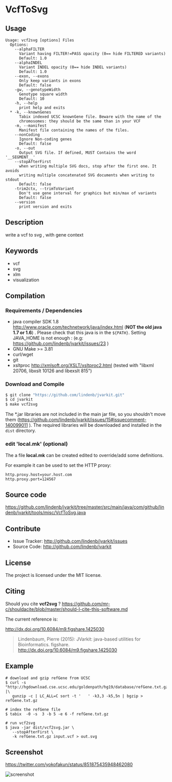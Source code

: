 # VcfToSvg


## Usage

```
Usage: vcf2svg [options] Files
  Options:
    --alphaFILTER
      Variant having FILTER!=PASS opacity (0== hide FILTERED variants)
      Default: 1.0
    --alphaINDEL
      Variant INDEL opacity (0== hide INDEL variants)
      Default: 1.0
    --exon, --exons
      Only keep variants in exons
      Default: false
    -gw, --genotypeWidth
      Genotype square width
      Default: 10
    -h, --help
      print help and exits
  * -k, --knownGenes
      Tabix indexed UCSC knownGene file. Beware with the name of the 
      chromosomes: they should be the same than in your VCF
    -m, --manifest
      Manifest file containing the names of the files.
    --nonCoding
      Ignore Non-coding genes
      Default: false
    -o, --out
      Output SVG file. If defined, MUST Contains the word '__SEGMENT__'
    --stopAfterFirst
      when writing multiple SVG docs, stop after the first one. It avoids 
      writing multiple concatenated SVG documents when writing to stdout
      Default: false
    -trim2ctx, --trimToVariant
      Don't use gene interval for graphics but min/max of variants
      Default: false
    --version
      print version and exits

```


## Description

write a vcf to svg , with gene context


## Keywords

 * vcf
 * svg
 * xlm
 * visualization


## Compilation

### Requirements / Dependencies

* java compiler SDK 1.8 http://www.oracle.com/technetwork/java/index.html (**NOT the old java 1.7 or 1.6**) . Please check that this java is in the `${PATH}`. Setting JAVA_HOME is not enough : (e.g: https://github.com/lindenb/jvarkit/issues/23 )
* GNU Make >= 3.81
* curl/wget
* git
* xsltproc http://xmlsoft.org/XSLT/xsltproc2.html (tested with "libxml 20706, libxslt 10126 and libexslt 815")


### Download and Compile

```bash
$ git clone "https://github.com/lindenb/jvarkit.git"
$ cd jvarkit
$ make vcf2svg
```

The *.jar libraries are not included in the main jar file, so you shouldn't move them (https://github.com/lindenb/jvarkit/issues/15#issuecomment-140099011 ).
The required libraries will be downloaded and installed in the `dist` directory.

### edit 'local.mk' (optional)

The a file **local.mk** can be created edited to override/add some definitions.

For example it can be used to set the HTTP proxy:

```
http.proxy.host=your.host.com
http.proxy.port=124567
```
## Source code 

https://github.com/lindenb/jvarkit/tree/master/src/main/java/com/github/lindenb/jvarkit/tools/misc/VcfToSvg.java

## Contribute

- Issue Tracker: http://github.com/lindenb/jvarkit/issues
- Source Code: http://github.com/lindenb/jvarkit

## License

The project is licensed under the MIT license.

## Citing

Should you cite **vcf2svg** ? https://github.com/mr-c/shouldacite/blob/master/should-I-cite-this-software.md

The current reference is:

http://dx.doi.org/10.6084/m9.figshare.1425030

> Lindenbaum, Pierre (2015): JVarkit: java-based utilities for Bioinformatics. figshare.
> http://dx.doi.org/10.6084/m9.figshare.1425030


## Example

```
# download and gzip refGene from UCSC
$ curl -s "http://hgdownload.cse.ucsc.edu/goldenpath/hg19/database/refGene.txt.gz" |\
   gunzip -c | LC_ALL=C sort -t '	' -k3,3 -k5,5n | bgzip > refGene.txt.gz

# index the refGene file
$ tabix  -0 -s  3 -b 5 -e 6 -f refGene.txt.gz

# run vcf2svg 
$ java -jar dist/vcf2svg.jar \
   --stopAfterFirst \
   -k refGene.txt.gz input.vcf > out.svg
```

## Screenshot

https://twitter.com/yokofakun/status/851875435948462080

![screenshot](https://pbs.twimg.com/media/C9J4LeoXkAEqvIN.jpg)





